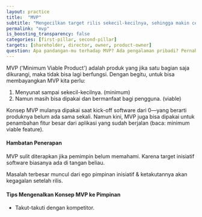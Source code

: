 ```yaml
---
layout: practice
title:  "MVP"
subtitle: "Mengecilkan target rilis sekecil-kecilnya, sehingga makin cepat rilis dan memvalidasi nilai bisnis."
permalink: "mvp"
is_boosting_transparency: false
categories: [first-pillar, second-pillar]
targets: [shareholder, director, owner, product-owner]
question: Apa pandangan-mu terhadap MVP? Ada pengalaman pribadi? Pernah berhasil meyakinkan atasan untuk mengecilkan target rilis?
---
```


MVP ('Minimum Viable Product') adalah produk yang jika satu bagian saja dikurangi, maka tidak bisa lagi berfungsi. Dengan begitu, untuk bisa membayangkan MVP kita perlu:

1. Menyunat sampai sekecil-kecilnya. (minimum)
2. Namun masih bisa dipakai dan bermanfaat bagi pengguna. (viable)

Konsep MVP mulanya dipakai saat kick-off software dari 0&mdash;yang berarti produknya belum ada sama sekali. Namun kini, MVP juga bisa dipakai untuk penambahan fitur besar dari aplikasi yang sudah berjalan (baca: minimum viable feature).

#### Hambatan Penerapan

MVP sulit diterapkan jika pemimpin belum memahami. Karena target inisiatif software biasanya ada di tangan beliau.

Masalah terbesar muncul dari ego pimpinan inisiatif & ketakutannya akan kegagalan setelah rilis.

#### Tips Mengenalkan Konsep MVP ke Pimpinan

* Takut-takuti dengan kompetitor.